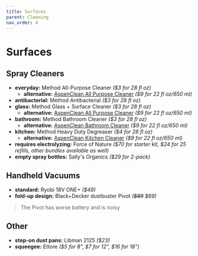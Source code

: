 ```yaml
---
title: Surfaces
parent: Cleaning
nav_order: 4
---
```

# Surfaces

## Spray Cleaners

- **everyday:** Method All-Purpose Cleaner *($3 for 28 fl oz)*
	- **alternative:** [AspenClean All Purpose Cleaner](https://aspenclean.com/products/eco-friendly-all-natural-all-purpose-cleaner) *($9 for 22 fl oz/650 ml)*
- **antibacterial:** Method Antibacterial *($3 for 28 fl oz)*
- **glass:** Method Glass + Surface Cleaner *($3 for 28 fl oz)*
	- **alternative:** [AspenClean All Purpose Cleaner](https://aspenclean.com/products/natural-green-glass-window-cleaner) *($9 for 22 fl oz/650 ml)*
- **bathroom:** Method Bathroom Cleaner *($3 for 28 fl oz)*
	- **alternative:** [AspenClean Bathroom Cleaner](https://aspenclean.com/products/eco-friendly-natural-bathroom-cleaner) *($9 for 22 fl oz/650 ml)*
- **kitchen:** Method Heavy Duty Degreaser *($4 for 28 fl oz)*
	- **alternative:** [AspenClean Kitchen Cleaner](https://aspenclean.com/products/natural-green-kitchen-countertop-cleaner) *($9 for 22 fl oz/650 ml)*
- **requires electrolyzing:** Force of Nature *($70 for starter kit, $24 for 25 refills, other bundles available as well)*
- **empty spray bottles:** Sally's Organics *($29 for 2-pack)*

## Handheld Vacuums

- **standard:** Ryobi 18V ONE+ *($49)*
- **fold-up design:** Black+Decker dustbuster Pivot *(~~$89~~ $69)*

> The Pivot has worse battery and is noisy

## Other

- **step-on dust pans:** Libman 2125 *($23)*
- **squeegee:** Ettore *($5 for 8", $7 for 12", $16 for 18")* 
